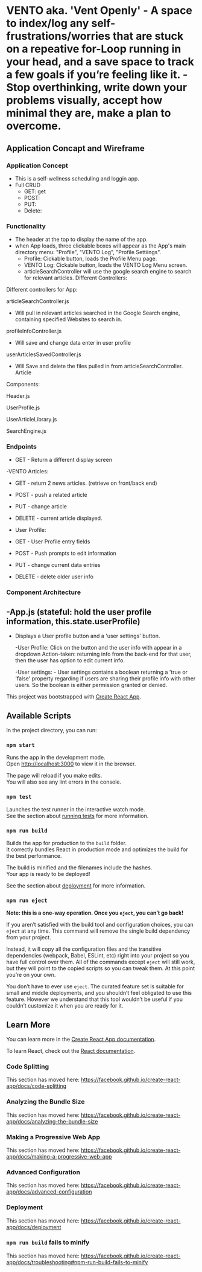 # VENTO aka. 'Vent Openly' - A space to index/log any self-frustrations/worries that are stuck on a repeative for-Loop running in your head, and a save space to track a few goals if you’re feeling like it. - Stop overthinking, write down your problems visually, accept how minimal they are, make a plan to overcome. 


## Application Concapt and Wireframe

### Application Concept

- This is a self-wellness scheduling and loggin app. 
- Full CRUD
    - GET: get
    - POST:
    - PUT:
    - Delete: 

### Functionality 

- The header at the top to display the name of the app. 
- when App loads, three clickable boxes will appear as the App's main  directory menu: "Profile", "VENTO Log", "Profile Settiings".
    - Profile: Cickable button, loads the Profile Menu page. 
    - VENTO Log: Cickable button, loads the VENTO Log Menu screen. 
    - articleSearchController will use the google search engine to search for relevant articles.
    Different Controllers:

Different controllers for App:

articleSearchController.js
- Will pull in relevant articles searched in the Google Search engine, containing specified Websites to search in. 

profileInfoController.js 
- Will save and change data enter in user profile

userArticlesSavedController.js
- Will Save and delete the files pulled in from articleSearchController.  Article 

Components:

Header.js 

UserProfile.js

UserArticleLibrary.js

SearchEngine.js


### Endpoints 
- GET - Return a different display screen

-VENTO Articles:
- GET - return 2 news articles. (retrieve on front/back end)
- POST - push a related article
- PUT - change article
- DELETE - current article displayed. 

- User Profile:
- GET - User Profile entry fields
- POST - Push prompts to edit information
- PUT - change current data entries
- DELETE - delete older user info

### Component Architecture 

-App.js (stateful: hold the user profile information, this.state.userProfile)
- 




- Displays a User profile button and a 'user settings' button. 

    -User Profile: Click on the button and the user info with appear in a dropdown Action-taken: returning info from the back-end for that user, then the user has option to edit current info.

    -User settings:
        - User settings contains a boolean returning a 'true or 'false' property regarding if users are sharing their profile info with other users. So the boolean is either permission granted or denied. 





























This project was bootstrapped with [Create React App](https://github.com/facebook/create-react-app).

## Available Scripts

In the project directory, you can run:

### `npm start`

Runs the app in the development mode.<br />
Open [http://localhost:3000](http://localhost:3000) to view it in the browser.

The page will reload if you make edits.<br />
You will also see any lint errors in the console.

### `npm test`

Launches the test runner in the interactive watch mode.<br />
See the section about [running tests](https://facebook.github.io/create-react-app/docs/running-tests) for more information.

### `npm run build`

Builds the app for production to the `build` folder.<br />
It correctly bundles React in production mode and optimizes the build for the best performance.

The build is minified and the filenames include the hashes.<br />
Your app is ready to be deployed!

See the section about [deployment](https://facebook.github.io/create-react-app/docs/deployment) for more information.

### `npm run eject`

**Note: this is a one-way operation. Once you `eject`, you can’t go back!**

If you aren’t satisfied with the build tool and configuration choices, you can `eject` at any time. This command will remove the single build dependency from your project.

Instead, it will copy all the configuration files and the transitive dependencies (webpack, Babel, ESLint, etc) right into your project so you have full control over them. All of the commands except `eject` will still work, but they will point to the copied scripts so you can tweak them. At this point you’re on your own.

You don’t have to ever use `eject`. The curated feature set is suitable for small and middle deployments, and you shouldn’t feel obligated to use this feature. However we understand that this tool wouldn’t be useful if you couldn’t customize it when you are ready for it.

## Learn More

You can learn more in the [Create React App documentation](https://facebook.github.io/create-react-app/docs/getting-started).

To learn React, check out the [React documentation](https://reactjs.org/).

### Code Splitting

This section has moved here: https://facebook.github.io/create-react-app/docs/code-splitting

### Analyzing the Bundle Size

This section has moved here: https://facebook.github.io/create-react-app/docs/analyzing-the-bundle-size

### Making a Progressive Web App

This section has moved here: https://facebook.github.io/create-react-app/docs/making-a-progressive-web-app

### Advanced Configuration

This section has moved here: https://facebook.github.io/create-react-app/docs/advanced-configuration

### Deployment

This section has moved here: https://facebook.github.io/create-react-app/docs/deployment

### `npm run build` fails to minify

This section has moved here: https://facebook.github.io/create-react-app/docs/troubleshooting#npm-run-build-fails-to-minify
